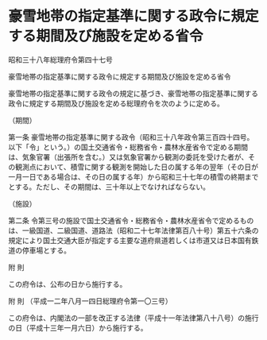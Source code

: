 # 豪雪地帯の指定基準に関する政令に規定する期間及び施設を定める省令

昭和三十八年総理府令第四十七号

豪雪地帯の指定基準に関する政令に規定する期間及び施設を定める省令

豪雪地帯の指定基準に関する政令の規定に基づき、豪雪地帯の指定基準に関する政令に規定する期間及び施設を定める総理府令を次のように定める。

（期間）

第一条 豪雪地帯の指定基準に関する政令（昭和三十八年政令第三百四十四号。以下「令」という。）の国土交通省令・総務省令・農林水産省令で定める期間は、気象官署（出張所を含む。）又は気象官署から観測の委託を受けた者が、その観測点において、積雪に関する観測を開始した日の属する年の翌年（その日が一月一日である場合は、その日の属する年）から昭和三十七年の積雪の終期までとする。ただし、その期間は、三十年以上でなければならない。

（施設）

第二条 令第三号の施設で国土交通省令・総務省令・農林水産省令で定めるものは、一級国道、二級国道、道路法（昭和二十七年法律第百八十号）第五十六条の規定により国土交通大臣が指定する主要な道府県道若しくは市道又は日本国有鉄道の停車場とする。

附 則

この府令は、公布の日から施行する。

附 則 （平成一二年八月一四日総理府令第一〇三号）

この府令は、内閣法の一部を改正する法律（平成十一年法律第八十八号）の施行の日（平成十三年一月六日）から施行する。
